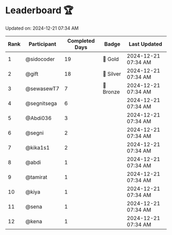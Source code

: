# Leaderboard 🏆

Updated on: 2024-12-21 07:34 AM

| Rank | Participant       | Completed Days | Badge      | Last Updated         |
|------|-------------------|----------------|------------|----------------------|
| 1    | @sidocoder        | 19             | 🏅 Gold     | 2024-12-21 07:34 AM |
| 2    | @gift             | 18             | 🥈 Silver   | 2024-12-21 07:34 AM |
| 3    | @sewasewT7        | 7              | 🥉 Bronze   | 2024-12-21 07:34 AM |
| 4    | @segnitsega       | 6              |            | 2024-12-21 07:34 AM |
| 5    | @Abdi036          | 3              |            | 2024-12-21 07:34 AM |
| 6    | @segni            | 2              |            | 2024-12-21 07:34 AM |
| 7    | @kika1s1          | 2              |            | 2024-12-21 07:34 AM |
| 8    | @abdi             | 1              |            | 2024-12-21 07:34 AM |
| 9    | @tamirat          | 1              |            | 2024-12-21 07:34 AM |
| 10   | @kiya             | 1              |            | 2024-12-21 07:34 AM |
| 11   | @sena             | 1              |            | 2024-12-21 07:34 AM |
| 12   | @kena             | 1              |            | 2024-12-21 07:34 AM |
